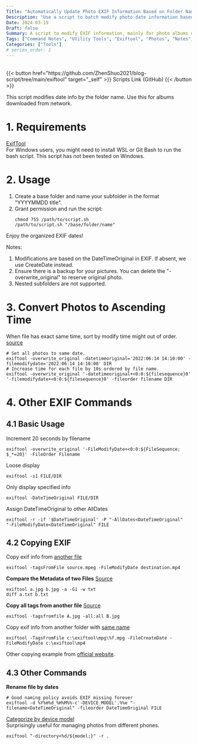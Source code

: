 ```yaml
---
Title: "Automatically Update Photo EXIF Information Based on Folder Names Using ExifTool"
Description: "Use a script to batch modify photo date information based on folder names, perfect for organizing photo albums downloaded from the internet, ensuring the accuracy and consistency of photo dates. Additional EXIF commands are provided to better manage your photos."
Date: 2024-03-19
Draft: false
Summary: A script to modify EXIF information, mainly for photo albums downloaded from the internet.
Tags: ["Command Notes", "Utility Tools", "Exiftool", "Photos", "Notes", "cheatsheet"]
Categories: ["Tools"]
# series_order: 1
---
```


<br>
{{< button href="https://github.com/ZhenShuo2021/blog-script/tree/main/exiftool" target="_self" >}}
Scripts Link (GitHub)
{{< /button >}}

This script modifies date info by the folder name. Use this for albums downloaded from network.

# 1. Requirements
[ExifTool](http://www.sno.phy.queensu.ca/~phil/exiftool/)  
For Windows users, you might need to install WSL or Git Bash to run the bash script. This script has not been tested on Windows.

# 2. Usage
1. Create a base folder and name your subfolder in the format "YYYYMMDD title".
2. Grant permission and run the script:
   ```
   chmod 755 /path/to/script.sh
   /path/to/script.sh "/base/folder/name"
   ```
Enjoy the organized EXIF dates!

Notes: 
1. Modifications are based on the DateTimeOriginal in EXIF. If absent, we use CreateDate instead.
2. Ensure there is a backup for your pictures. You can delete the "-overwrite_original" to reserve original photo.
3. Nested subfolders are not supported.


# 3. Convert Photos to Ascending Time  
When file has exact same time, sort by modify time might out of order.  
[source]((https://photo.stackexchange.com/questions/60342/how-can-i-incrementally-date-photos))
```
# Set all photos to same date.
exiftool -overwrite_original -datetimeoriginal='2022:06:14 14:10:00' -filemodifydate='2022:06:14 14:10:00' DIR
# Increase time for each file by 10s ordered by file name.
exiftool -overwrite_original '-datetimeoriginal+<0:0:${filesequence}0' '-filemodifydate+<0:0:${filesequence}0' -fileorder filename DIR
```


# 4. Other EXIF Commands

## 4.1 Basic Usage
Increment 20 seconds by filename
```
exiftool -overwrite_original '-FileModifyDate+<0:0:${FileSequence; $_*=20}' -FileOrder Filename
```

Loose display
```
exiftool -s1 FILE/DIR
```

Only display specified info
```
exiftool -DateTimeOriginal FILE/DIR
```

Assign DateTimeOriginal to other AllDates
```
exiftool -r -if '$DateTimeOriginal' -P "-AllDates<DateTimeOriginal"  "-FileModifyDate<DateTimeOriginal" FILE
```

## 4.2 Copying EXIF
Copy exif info from [another file](https://exiftool.org/forum/index.php?topic=11385.0)
```
exiftool -tagsFromFile source.mpeg -FileModifyDate destination.mp4
```

**Compare the Metadata of two Files**
[Source](https://exiftool.org/forum/index.php?topic=3276.0)
```
exiftool a.jpg b.jpg -a -G1 -w txt
diff a.txt b.txt
```

**Copy all tags from another file**
[Source](https://exiftool.org/forum/index.php?topic=12962.msg)
```
exiftool -tagsfromfile A.jpg -all:all B.jpg
```

Copy exif info from another folder with [same name](https://exiftool.org/forum/index.php?topic=10322.0)
```
exiftool -TagsFromFile c:\exiftool\mpg\%f.mpg -FileCreateDate -FileModifyDate c:\exiftool\mp4
```

Other copying example from [official website](https://exiftool.org/exiftool_pod.html#COPYING-EXAMPLES).

## 4.3 Other Commands
**Rename file by dates**
```
# Good naming policy avoids EXIF missing forever
exiftool -d %Y%m%d_%H%M%%-c'-DEVICE_MODEL'.%%e "-filename<DateTimeOriginal" -fileorder DateTimeOriginal FILE
```

[Categorize by device model](https://exiftool.org/forum/index.php?topic=12361.0)  
Surprisingly useful for managing photos from different phones.
```
exiftool "-directory<%d/${model;}" -r .
```